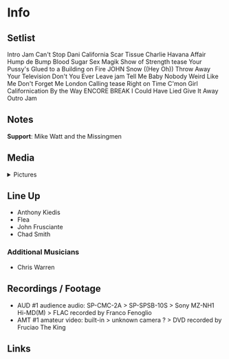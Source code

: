 # Info

## Setlist

Intro Jam
Can't Stop
Dani California
Scar Tissue
Charlie
Havana Affair
Hump de Bump
Blood Sugar Sex Magik
Show of Strength tease
Your Pussy's Glued to a Building on Fire JOHN
Snow ((Hey Oh))
Throw Away Your Television
Don't You Ever Leave jam
Tell Me Baby
Nobody Weird Like Me
Don't Forget Me
London Calling tease
Right on Time
C'mon Girl
Californication
By the Way
ENCORE BREAK
I Could Have Lied
Give It Away
Outro Jam

## Notes

**Support**: Mike Watt and the Missingmen

## Media 

<details>
  <summary>Pictures</summary>
  <!--<img alt="Setlist" title="Setlist" src="_.jpg" height="200" />
  <img alt="Flyer" title="Flyer" src="_.jpg" height="200" />
  <img alt="Clipper" title="Clipper" src="_.jpg" height="200" />
  <img alt="Ticket" title="Ticket" src="_.jpg" height="200" />
  -->
</details>

## Line Up

* Anthony Kiedis
* Flea
* John Frusciante
* Chad Smith

### Additional Musicians

 * Chris Warren
 
## Recordings / Footage
 
* AUD #1 audience audio: SP-CMC-2A > SP-SPSB-10S > Sony MZ-NH1 Hi-MD(M) > FLAC recorded by Franco Fenoglio  
* AMT #1 amateur video: built-in > unknown camera ? > DVD recorded by Fruciao The King
 
## Links
